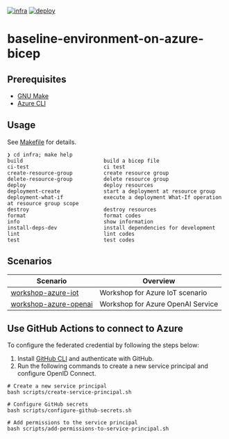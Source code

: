 [![infra](https://github.com/ks6088ts-labs/baseline-environment-on-azure-bicep/actions/workflows/infra.yml/badge.svg?branch=main)](https://github.com/ks6088ts-labs/baseline-environment-on-azure-bicep/actions/workflows/infra.yml?query=branch%3Amain)
[![deploy](https://github.com/ks6088ts-labs/baseline-environment-on-azure-bicep/actions/workflows/deploy.yml/badge.svg?branch=main)](https://github.com/ks6088ts-labs/baseline-environment-on-azure-bicep/actions/workflows/deploy.yml?query=branch%3Amain)

# baseline-environment-on-azure-bicep

## Prerequisites

- [GNU Make](https://www.gnu.org/software/make/)
- [Azure CLI](https://github.com/Azure/azure-cli#installation)

## Usage

See [Makefile](./infra/Makefile) for details.

```shell
❯ cd infra; make help
build                          build a bicep file
ci-test                        ci test
create-resource-group          create resource group
delete-resource-group          delete resource group
deploy                         deploy resources
deployment-create              start a deployment at resource group
deployment-what-if             execute a deployment What-If operation at resource group scope
destroy                        destroy resources
format                         format codes
info                           show information
install-deps-dev               install dependencies for development
lint                           lint codes
test                           test codes
```

## Scenarios

| Scenario                                                                   | Overview                          |
| -------------------------------------------------------------------------- | --------------------------------- |
| [workshop-azure-iot](./infra/scenarios/workshop-azure-iot/README.md)       | Workshop for Azure IoT scenario   |
| [workshop-azure-openai](./infra/scenarios/workshop-azure-openai/README.md) | Workshop for Azure OpenAI Service |

## Use GitHub Actions to connect to Azure

To configure the federated credential by following the steps below:

1. Install [GitHub CLI](https://cli.github.com/) and authenticate with GitHub.
1. Run the following commands to create a new service principal and configure OpenID Connect.

```shell
# Create a new service principal
bash scripts/create-service-principal.sh

# Configure GitHub secrets
bash scripts/configure-github-secrets.sh

# Add permissions to the service principal
bash scripts/add-permissions-to-service-principal.sh
```
